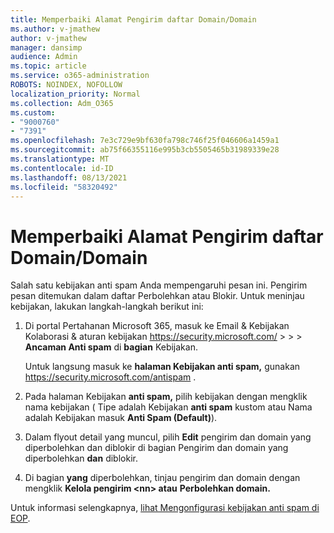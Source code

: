 ```yaml
---
title: Memperbaiki Alamat Pengirim daftar Domain/Domain
ms.author: v-jmathew
author: v-jmathew
manager: dansimp
audience: Admin
ms.topic: article
ms.service: o365-administration
ROBOTS: NOINDEX, NOFOLLOW
localization_priority: Normal
ms.collection: Adm_O365
ms.custom:
- "9000760"
- "7391"
ms.openlocfilehash: 7e3c729e9bf630fa798c746f25f046606a1459a1
ms.sourcegitcommit: ab75f66355116e995b3cb5505465b31989339e28
ms.translationtype: MT
ms.contentlocale: id-ID
ms.lasthandoff: 08/13/2021
ms.locfileid: "58320492"
---
```

# <a name="fix-sender-addressdomain-list-rules"></a>Memperbaiki Alamat Pengirim daftar Domain/Domain

Salah satu kebijakan anti spam Anda mempengaruhi pesan ini. Pengirim pesan ditemukan dalam daftar Perbolehkan atau Blokir. Untuk meninjau kebijakan, lakukan langkah-langkah berikut ini:

1. Di portal Pertahanan Microsoft 365, masuk ke Email & Kebijakan Kolaborasi & aturan kebijakan <https://security.microsoft.com/>  \>  \>  \> **Ancaman Anti spam** di **bagian** Kebijakan.

   Untuk langsung masuk ke **halaman Kebijakan anti spam,** gunakan <https://security.microsoft.com/antispam> .

2. Pada halaman Kebijakan **anti spam,** pilih kebijakan dengan mengklik nama kebijakan ( Tipe adalah  Kebijakan **anti spam** kustom atau Nama adalah Kebijakan masuk **Anti Spam (Default)**).
3. Dalam flyout detail yang muncul, pilih **Edit** pengirim dan domain yang diperbolehkan dan diblokir di bagian Pengirim dan domain yang diperbolehkan **dan** diblokir.
4. Di bagian **yang** diperbolehkan, tinjau pengirim dan domain dengan mengklik **Kelola pengirim \<nn\> atau** **Perbolehkan domain.**

Untuk informasi selengkapnya, [lihat Mengonfigurasi kebijakan anti spam di EOP](https://docs.microsoft.com/microsoft-365/security/office-365-security/configure-your-spam-filter-policies).
